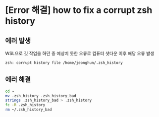 [Error 해결] how to fix a corrupt zsh history
===

에러 발생
---

WSL으로 깃 작업을 하던 중 예상치 못한 오류로 컴퓨터 셧다운 이후 해당 오류 발생

```bash
zsh: corrupt history file /home/jeonghun/.zsh_history
```

에러 해결
---

```bash
cd ~
mv .zsh_history .zsh_history_bad
strings .zsh_history_bad > .zsh_history
fc -R .zsh_history
rm ~/.zsh_history_bad
```
